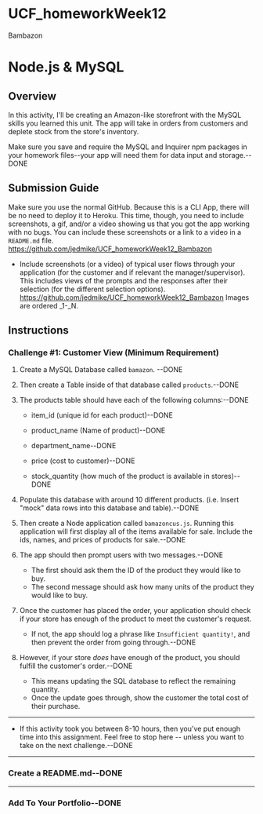 # UCF_homeworkWeek12
Bambazon
# Node.js & MySQL

## Overview

In this activity, I'll be creating an Amazon-like storefront with the MySQL skills you learned this unit. The app will take in orders from customers and deplete stock from the store's inventory. 

Make sure you save and require the MySQL and Inquirer npm packages in your homework files--your app will need them for data input and storage.--DONE

## Submission Guide


Make sure you use the normal GitHub. Because this is a CLI App, there will be no need to deploy it to Heroku. This time, though, you need to include screenshots, a gif, and/or a video showing us that you got the app working with no bugs. You can include these screenshots or a link to a video in a `README.md` file.
https://github.com/jedmike/UCF_homeworkWeek12_Bambazon

* Include screenshots (or a video) of typical user flows through your application (for the customer and if relevant the manager/supervisor). This includes views of the prompts and the responses after their selection (for the different selection options).
https://github.com/jedmike/UCF_homeworkWeek12_Bambazon
Images are ordered _1-_N.



## Instructions

### Challenge #1: Customer View (Minimum Requirement)

1. Create a MySQL Database called `bamazon`. --DONE

2. Then create a Table inside of that database called `products`.--DONE

3. The products table should have each of the following columns:--DONE

   * item_id (unique id for each product)--DONE

   * product_name (Name of product)--DONE

   * department_name--DONE

   * price (cost to customer)--DONE

   * stock_quantity (how much of the product is available in stores)--DONE

4. Populate this database with around 10 different products. (i.e. Insert "mock" data rows into this database and table).--DONE

5. Then create a Node application called `bamazoncus.js`. Running this application will first display all of the items available for sale. Include the ids, names, and prices of products for sale.--DONE

6. The app should then prompt users with two messages.--DONE

   * The first should ask them the ID of the product they would like to buy.
   * The second message should ask how many units of the product they would like to buy.

7. Once the customer has placed the order, your application should check if your store has enough of the product to meet the customer's request.

   * If not, the app should log a phrase like `Insufficient quantity!`, and then prevent the order from going through.--DONE

8. However, if your store _does_ have enough of the product, you should fulfill the customer's order.--DONE

   * This means updating the SQL database to reflect the remaining quantity.
   * Once the update goes through, show the customer the total cost of their purchase.

- - -

* If this activity took you between 8-10 hours, then you've put enough time into this assignment. Feel free to stop here -- unless you want to take on the next challenge.--DONE


- - -



### Create a README.md--DONE



- - -

### Add To Your Portfolio--DONE



